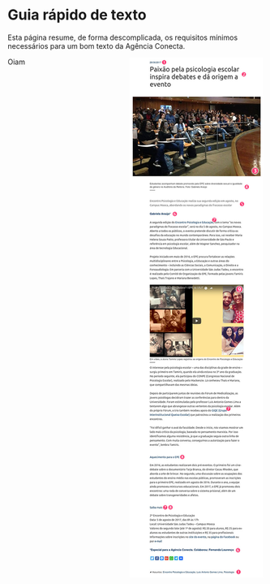 # Guia rápido de texto

Esta página resume, de forma descomplicada, os requisitos mínimos necessários para um bom texto da Agência Conecta.

<div style="float: left;">
Oiam
</div>

<div style="float: right;">
<img src="/assets/exemplo_texto.jpg">
</div>


